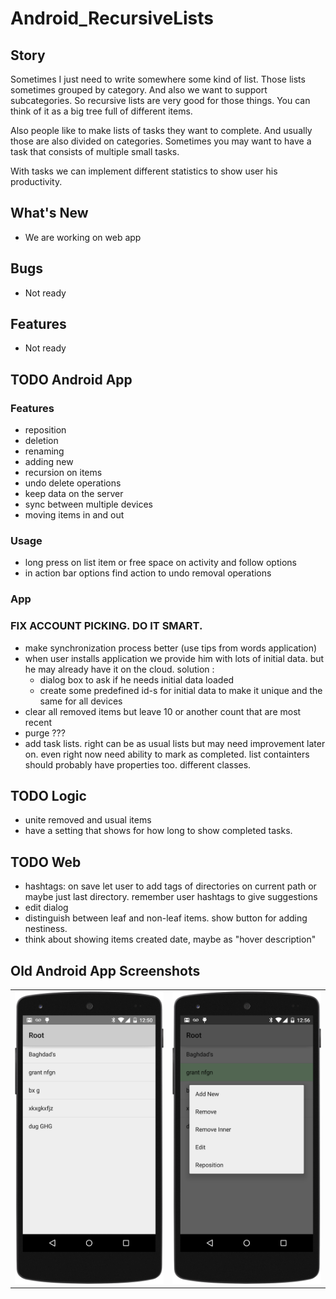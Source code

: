 # Android_RecursiveLists

## Story
Sometimes I just need to write somewhere some kind of list.
Those lists sometimes grouped by category. And also we want to support subcategories. 
So recursive lists are very good for those things. You can think of it as a big tree full of different items.

Also people like to make lists of tasks they want to complete. And usually those are also divided on categories.
Sometimes you may want to have a task that consists of multiple small tasks.

With tasks we can implement different statistics to show user his productivity. 

## What's New
* We are working on web app

## Bugs
* Not ready

## Features
* Not ready

## TODO Android App

### Features
* reposition
* deletion
* renaming
* adding new
* recursion on items
* undo delete operations
* keep data on the server
* sync between multiple devices
* moving items in and out

### Usage
* long press on list item or free space on activity and follow options
* in action bar options find action to undo removal operations

### App
### FIX ACCOUNT PICKING. DO IT SMART.
* make synchronization process better (use tips from words application)
* when user installs application we provide him with lots of initial data.
but he may already have it on the cloud. solution :
    * dialog box to ask if he needs initial data loaded
    * create some predefined id-s for initial data to make it unique and the same for all devices
* clear all removed items but leave 10 or another count that are most recent
* purge ???
* add task lists. right can be as usual lists but may need improvement later on.
even right now need ability to mark as completed. list containters should probably have properties too.
different classes.

## TODO Logic
* unite removed and usual items
* have a setting that shows for how long to show completed tasks.

## TODO Web
* hashtags: on save let user to add tags of directories on current path or maybe just last directory.
remember user hashtags to give suggestions
* edit dialog
* distinguish between leaf and non-leaf items. show button for adding nestiness.
* think about showing items created date, maybe as "hover description"

## Old Android App Screenshots

<table>
  <tr>
    <td>
      <img src="https://raw.githubusercontent.com/antoshkaplus/Android_RecursiveLists/master/screenshots/root_list.png" />
    </td>
    <td>
      <img src="https://raw.githubusercontent.com/antoshkaplus/Android_RecursiveLists/master/screenshots/context_menu.png" />
    </td>
  </tr>
</table>
